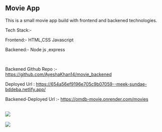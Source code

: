 <h2>Movie App</h2>

<p>This is a small movie app build with frontend and backened technologies. </p>
<p>Tech Stack:-</p>
<p>Frontend:- HTML,CSS Javascript</p>
<p>Backened:- Node js ,express</p>
<br/>
<p>Backened Github Repo :- <a href="https://github.com/AyeshaKhan14/movie_backened">https://github.com/AyeshaKhan14/movie_backened</a></p>
<p>Deployed Url : <a href="https://654a56ef9196e705c9b07059--meek-sundae-bddeba.netlify.app/">https://654a56ef9196e705c9b07059--meek-sundae-bddeba.netlify.app/</a></p>
<p>Backened-Deployed Url :- <a href="https://omdb-movie.onrender.com/movies">https://omdb-movie.onrender.com/movies</a></p>
<br/>
<img src="https://github.com/AyeshaKhan14/movie_assignment/assets/101391413/d87feabb-8727-43c2-8421-242fb1318c8c"/>
<br/>
<br/>
<img src="https://github.com/AyeshaKhan14/movie_assignment/assets/101391413/6a950d11-e788-4471-901b-58d6d3f5f9ab" />

